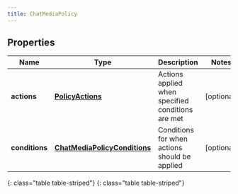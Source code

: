 ```yaml
---
title: ChatMediaPolicy
---
```


## Properties

| Name | Type | Description | Notes |
| ------------ | ------------- | ------------- | ------------- |
| **actions** | [**PolicyActions**](PolicyActions.html) | Actions applied when specified conditions are met |  [optional] |
| **conditions** | [**ChatMediaPolicyConditions**](ChatMediaPolicyConditions.html) | Conditions for when actions should be applied |  [optional] |
{: class="table table-striped"}
{: class="table table-striped"}


